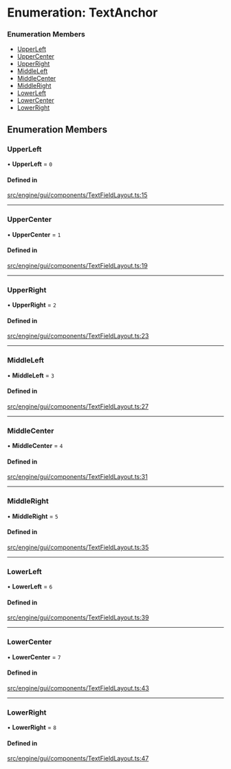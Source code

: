 # Enumeration: TextAnchor


### Enumeration Members

- [UpperLeft](TextAnchor.md#upperleft)
- [UpperCenter](TextAnchor.md#uppercenter)
- [UpperRight](TextAnchor.md#upperright)
- [MiddleLeft](TextAnchor.md#middleleft)
- [MiddleCenter](TextAnchor.md#middlecenter)
- [MiddleRight](TextAnchor.md#middleright)
- [LowerLeft](TextAnchor.md#lowerleft)
- [LowerCenter](TextAnchor.md#lowercenter)
- [LowerRight](TextAnchor.md#lowerright)

## Enumeration Members

### UpperLeft

• **UpperLeft** = ``0``

#### Defined in

[src/engine/gui/components/TextFieldLayout.ts:15](https://github.com/Orillusion/orillusion/blob/main/src/engine/gui/components/TextFieldLayout.ts#L15)

___

### UpperCenter

• **UpperCenter** = ``1``

#### Defined in

[src/engine/gui/components/TextFieldLayout.ts:19](https://github.com/Orillusion/orillusion/blob/main/src/engine/gui/components/TextFieldLayout.ts#L19)

___

### UpperRight

• **UpperRight** = ``2``

#### Defined in

[src/engine/gui/components/TextFieldLayout.ts:23](https://github.com/Orillusion/orillusion/blob/main/src/engine/gui/components/TextFieldLayout.ts#L23)

___

### MiddleLeft

• **MiddleLeft** = ``3``

#### Defined in

[src/engine/gui/components/TextFieldLayout.ts:27](https://github.com/Orillusion/orillusion/blob/main/src/engine/gui/components/TextFieldLayout.ts#L27)

___

### MiddleCenter

• **MiddleCenter** = ``4``

#### Defined in

[src/engine/gui/components/TextFieldLayout.ts:31](https://github.com/Orillusion/orillusion/blob/main/src/engine/gui/components/TextFieldLayout.ts#L31)

___

### MiddleRight

• **MiddleRight** = ``5``

#### Defined in

[src/engine/gui/components/TextFieldLayout.ts:35](https://github.com/Orillusion/orillusion/blob/main/src/engine/gui/components/TextFieldLayout.ts#L35)

___

### LowerLeft

• **LowerLeft** = ``6``

#### Defined in

[src/engine/gui/components/TextFieldLayout.ts:39](https://github.com/Orillusion/orillusion/blob/main/src/engine/gui/components/TextFieldLayout.ts#L39)

___

### LowerCenter

• **LowerCenter** = ``7``

#### Defined in

[src/engine/gui/components/TextFieldLayout.ts:43](https://github.com/Orillusion/orillusion/blob/main/src/engine/gui/components/TextFieldLayout.ts#L43)

___

### LowerRight

• **LowerRight** = ``8``

#### Defined in

[src/engine/gui/components/TextFieldLayout.ts:47](https://github.com/Orillusion/orillusion/blob/main/src/engine/gui/components/TextFieldLayout.ts#L47)
